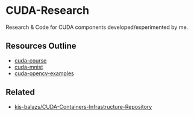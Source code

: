 # CUDA-Research
Research &amp; Code for CUDA components developed/experimented by me.

## Resources Outline
- [cuda-course](https://github.com/Infatoshi/cuda-course)
- [cuda-mnist](https://github.com/Infatoshi/cuda-course)
- [cuda-opencv-examples](https://github.com/evlasblom/cuda-opencv-examples/tree/master)

## Related
- [kis-balazs/CUDA-Containers-Infrastructure-Repository](https://github.com/kis-balazs/cuda-containers-infra)

